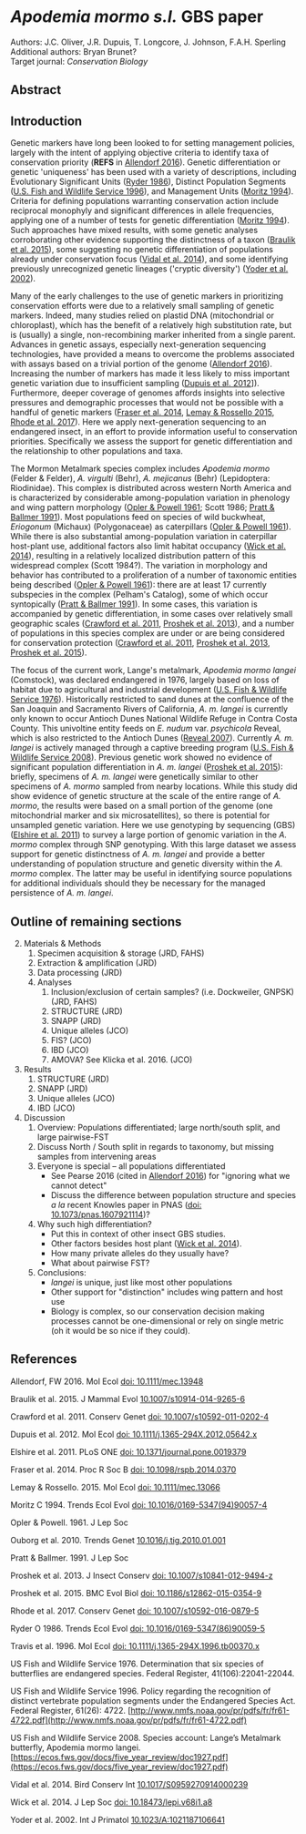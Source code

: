 # *Apodemia mormo s.l.* GBS paper

Authors: J.C. Oliver, J.R. Dupuis, T. Longcore, J. Johnson, F.A.H. Sperling  
Additional authors: Bryan Brunet?  
Target journal: _Conservation Biology_

## Abstract

## Introduction
Genetic markers have long been looked to for setting management policies, largely with the intent of applying objective criteria to identify taxa of conservation priority (**REFS** in [Allendorf 2016](#allendorf-2016)). Genetic differentiation or genetic 'uniqueness' has been used with a variety of descriptions, including Evolutionary Significant Units ([Ryder 1986](#ryder-1986)), Distinct Population Segments ([U.S. Fish and Wildlife Service 1996](#usfws-1996)), and Management Units ([Moritz 1994](#moritz-1994)). Criteria for defining populations warranting conservation action include reciprocal monophyly and significant differences in allele frequencies, applying one of a number of tests for genetic differentiation ([Moritz 1994](#moritz-1994)). Such approaches have mixed results, with some genetic analyses corroborating other evidence supporting the distinctness of a taxon ([Braulik et al. 2015](#braulik-et-al-2015)), some suggesting no genetic differentiation of populations already under conservation focus ([Vidal et al. 2014](#vidal-et-al-2014)), and some identifying previously unrecognized genetic lineages ('cryptic diversity') ([Yoder et al. 2002](#yoder-et-al-2002)).

Many of the early challenges to the use of genetic markers in prioritizing conservation efforts were due to a relatively small sampling of genetic markers. Indeed, many studies relied on plastid DNA (mitochondrial or chloroplast), which has the benefit of a relatively high substitution rate, but is (usually) a single, non-recombining marker inherited from a single parent. Advances in genetic assays, especially next-generation sequencing technologies, have provided a means to overcome the problems associated with assays based on a trivial portion of the genome ([Allendorf 2016](#allendorf-2016)). Increasing the number of markers has made it less likely to miss important genetic variation due to insufficient sampling ([Dupuis et al. 2012](#dupuis-et-al-2012)]). Furthermore, deeper coverage of genomes affords insights into selective pressures and demographic processes that would not be possible with a handful of genetic markers ([Fraser et al. 2014](#fraser-et-al-2014), [Lemay & Rossello 2015](#lemay-rossello-2015), [Rhode et al. 2017](#rhode-et-al-2017)). Here we apply next-generation sequencing to an endangered insect, in an effort to provide information useful to conservation priorities. Specifically we assess the support for genetic differentiation and the relationship to other populations and taxa.

The Mormon Metalmark species complex includes _Apodemia mormo_ (Felder & Felder), _A. virgulti_ (Behr), _A. mejicanus_ (Behr) (Lepidoptera: Riodinidae). This complex is distributed across western North America and is characterized by considerable among-population variation in phenology and wing pattern morphology ([Opler & Powell 1961](#opler-powell-1961); Scott 1986; [Pratt & Ballmer 1991](#pratt-ballmer-1991)). Most populations feed on species of wild buckwheat, _Eriogonum_ (Michaux) (Polygonaceae) as caterpillars ([Opler & Powell 1961](#opler-powell-1961)). While there is also substantial among-population variation in caterpillar host-plant use, additional factors also limit habitat occupancy ([Wick et al. 2014](#wick-et-al-2014)), resulting in a relatively localized distribution pattern of this widespread complex (Scott 1984?). The variation in morphology and behavior has contributed to a proliferation of a number of taxonomic entities being described ([Opler & Powell 1961](#opler-powell-1961)): there are at least 17 currently subspecies in the complex (Pelham's Catalog), some of which occur syntopically ([Pratt & Ballmer 1991](#pratt-ballmer-1991)). In some cases, this variation is accompanied by genetic differentiation, in some cases over relatively small geographic scales ([Crawford et al. 2011](#crawford-et-al-2011), [Proshek et al. 2013](#proshek-et-al-2013)), and a number of populations in this species complex are under or are being considered for conservation protection ([Crawford et al. 2011](#crawford-et-al-2011), [Proshek et al. 2013](#proshek-et-al-2013), [Proshek et al. 2015](#proshek-et-al-2015)).

The focus of the current work, Lange's metalmark, _Apodemia mormo langei_ (Comstock), was declared endangered in 1976, largely based on loss of habitat due to agricultural and industrial development ([U.S. Fish & Wildlife Service 1976](#usfws-1976)). Historically restricted to sand dunes at the confluence of the San Joaquin and Sacramento Rivers of California, _A. m. langei_ is currently only known to occur Antioch Dunes National Wildlife Refuge in Contra Costa County. This univoltine entity feeds on _E. nudum_ var. _psychicola_ Reveal, which is also restricted to the Antioch Dunes ([Reveal 2007](#reveal-2007)). Currently _A. m. langei_ is actively managed through a captive breeding program ([U.S. Fish & Wildlife Service 2008](#usfws-2008)). Previous genetic work showed no evidence of significant population differentiation in _A. m. langei_ ([Proshek et al. 2015](#proshek-et-al-2015)): briefly, specimens of _A. m. langei_ were genetically similar to other specimens of _A. mormo_ sampled from nearby locations. While this study did show evidence of genetic structure at the scale of the entire range of _A. mormo_, the results were based on a small portion of the genome (one mitochondrial marker and six microsatellites), so there is potential for unsampled genetic variation. Here we use genotyping by sequencing (GBS) ([Elshire et al. 2011](#elshire-et-al-2011)) to survey a large portion of genomic variation in the _A. mormo_ complex through SNP genotyping. With this large dataset we assess support for genetic distinctness of _A. m. langei_ and provide a better understanding of population structure and genetic diversity within the _A. mormo_ complex. The latter may be useful in identifying source populations for additional individuals should they be necessary for the managed persistence of _A. m. langei_.

## Outline of remaining sections
2. Materials & Methods
    1. Specimen acquisition & storage (JRD, FAHS)
    2. Extraction & amplification (JRD)
    3. Data processing (JRD)
    4. Analyses
        1. Inclusion/exclusion of certain samples? (i.e. Dockweiler, GNPSK) (JRD, FAHS)
        2. STRUCTURE (JRD)
        3. SNAPP (JRD)
        4. Unique alleles (JCO)
        5. FIS? (JCO)
        6. IBD (JCO)
        7. AMOVA? See Klicka et al. 2016. (JCO)
3. Results
    1. STRUCTURE (JRD)
    2. SNAPP (JRD)
    3. Unique alleles (JCO)
    4. IBD (JCO)
4. Discussion
    1. Overview: Populations differentiated; large north/south split, and large pairwise-FST
    2. Discuss North / South split in regards to taxonomy, but missing samples from intervening areas
    3. Everyone is special – all populations differentiated
        + See Pearse 2016 (cited in [Allendorf 2016](#allendorf-2016)) for "ignoring what we cannot detect"
        + Discuss the difference between population structure and species _a la_ recent Knowles paper in PNAS ([doi: 10.1073/pnas.1607921114](http://dx.doi.org/10.1073/pnas.1607921114))?
    4. Why such high differentiation?
        + Put this in context of other insect GBS studies.
        + Other factors besides host plant ([Wick et al. 2014](#wick-et-al-2014)).
        + How many private alleles do they usually have?
        + What about pairwise FST?
    5. Conclusions:
        + _langei_ is unique, just like most other populations
        + Other support for "distinction" includes wing pattern and host use
        + Biology is complex, so our conservation decision making processes cannot be one-dimensional or rely on single metric (oh it would be so nice if they could).

## References
<a name="allendorf-2016">Allendorf, FW</a> 2016. Mol Ecol [doi: 10.1111/mec.13948](http://dx.doi.org/10.1111/mec.13948)

<a name="braulik-et-al-2015">Braulik et al.</a> 2015. J Mammal Evol [10.1007/s10914-014-9265-6](http://dx.doi.org/10.1007/s10914-014-9265-6)

<a name="crawford-et-al-2011">Crawford et al.</a> 2011. Conserv Genet [doi: 10.1007/s10592-011-0202-4](http://dx.doi.org/10.1007/s10592-011-0202-4)

<a name="dupuis-et-al-2012">Dupuis et al.</a> 2012. Mol Ecol [doi: 10.1111/j.1365-294X.2012.05642.x](http://dx.doi.org/10.1111/j.1365-294X.2012.05642.x)

<a name="elshire-et-al-2011">Elshire et al.</a> 2011. PLoS ONE [doi: 10.1371/journal.pone.0019379](http://dx.doi.org/10.1371/journal.pone.0019379)

<a name="fraser-et-al-2014">Fraser et al.</a> 2014. Proc R Soc B [doi: 10.1098/rspb.2014.0370](http://dx.doi.org/10.1098/rspb.2014.0370)

<a name="lemay-rossello-2015">Lemay & Rossello.</a> 2015. Mol Ecol [doi: 10.1111/mec.13066](http://dx.doi.org/10.1111/mec.13066)

<a name="moritz-1994">Moritz C</a> 1994. Trends Ecol Evol [doi: 10.1016/0169-5347(94)90057-4](http://dx.doi.org/10.1016/0169-5347%2894%2990057-4)

<a name="opler-powell-1961">Opler & Powell.</a> 1961. J Lep Soc

<a name="ouborg-et-al-2010">Ouborg et al.</a> 2010. Trends Genet [10.1016/j.tig.2010.01.001](http://dx.doi.org/10.1016/j.tig.2010.01.001)

<a name="pratt-ballmer-1991">Pratt & Ballmer.</a> 1991. J Lep Soc

<a name="proshek-et-al-2013">Proshek et al.</a> 2013. J Insect Conserv [doi: 10.1007/s10841-012-9494-z](http://dx.doi.org/10.1007/s10841-012-9494-z)

<a name="proshek-et-al-2015">Proshek et al.</a> 2015. BMC Evol Biol [doi: 10.1186/s12862-015-0354-9](http://dx.doi.org/10.1186/s12862-015-0354-9)

<a name="rhode-et-al-2017">Rhode et al.</a> 2017. Conserv Genet [doi: 10.1007/s10592-016-0879-5](http://dx.doi.org/10.1007/s10592-016-0879-5)

<a name="ryder-1986">Ryder O</a> 1986. Trends Ecol Evol [doi: 10.1016/0169-5347(86)90059-5](http://dx.doi.org/10.1016/0169-5347%2886%2990059-5)

<a name="travis-et-al-1996">Travis et al.</a> 1996. Mol Ecol [doi: 10.1111/j.1365-294X.1996.tb00370.x](http://dx.doi.org/10.1111/j.1365-294X.1996.tb00370.x)

<a name="usfws-1976">US Fish and Wildlife Service</a> 1976. Determination that six species of butterflies are endangered species. Federal Register, 41(106):22041-22044.

<a name="usfws-1996">US Fish and Wildlife Service</a> 1996. Policy regarding the recognition of distinct vertebrate population segments under the Endangered Species Act. Federal Register, 61(26): 4722. [http://www.nmfs.noaa.gov/pr/pdfs/fr/fr61-4722.pdf](http://www.nmfs.noaa.gov/pr/pdfs/fr/fr61-4722.pdf)

<a name="usfws-2008">US Fish and Wildlife Service</a> 2008. Species account: Lange’s Metalmark butterfly, Apodemia mormo langei. [https://ecos.fws.gov/docs/five_year_review/doc1927.pdf](https://ecos.fws.gov/docs/five_year_review/doc1927.pdf)

<a name="vidal-et-al-2014">Vidal et al.</a> 2014. Bird Conserv Int [10.1017/S0959270914000239](http://dx.doi.org/10.1017/S0959270914000239)

<a name="wick-et-al-2014">Wick et al.</a> 2014. J Lep Soc [doi: 10.18473/lepi.v68i1.a8](http://dx.doi.org/10.18473/lepi.v68i1.a8)

<a name="yoder-et-al-2002">Yoder et al.</a> 2002. Int J Primatol [10.1023/A:1021187106641](http://dx.doi.org/10.1023/A:1021187106641)
